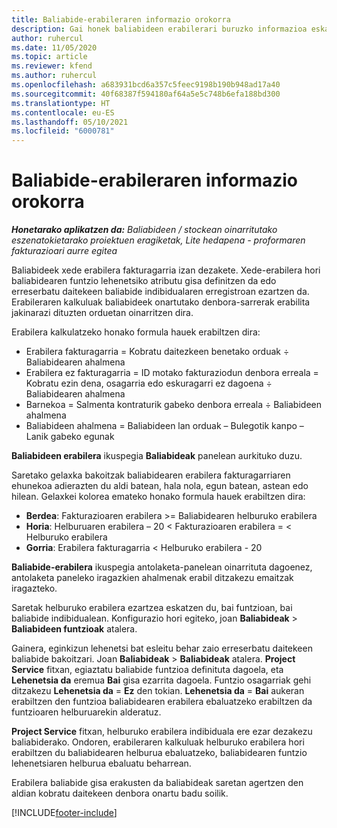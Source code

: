 ```yaml
---
title: Baliabide-erabileraren informazio orokorra
description: Gai honek baliabideen erabilerari buruzko informazioa eskaintzen du Project Operations-en.
author: ruhercul
ms.date: 11/05/2020
ms.topic: article
ms.reviewer: kfend
ms.author: ruhercul
ms.openlocfilehash: a683931bcd6a357c5feec9198b190b948ad17a40
ms.sourcegitcommit: 40f68387f594180af64a5e5c748b6efa188bd300
ms.translationtype: HT
ms.contentlocale: eu-ES
ms.lasthandoff: 05/10/2021
ms.locfileid: "6000781"
---
```

# <a name="resource-utilization-overview"></a>Baliabide-erabileraren informazio orokorra

_**Honetarako aplikatzen da:** Baliabideen / stockean oinarritutako eszenatokietarako proiektuen eragiketak, Lite hedapena - proformaren fakturazioari aurre egitea_

Baliabideek xede erabilera fakturagarria izan dezakete. Xede-erabilera hori baliabidearen funtzio lehenetsiko atributu gisa definitzen da edo erreserbatu daitekeen baliabide indibidualaren erregistroan ezartzen da. Erabileraren kalkuluak baliabideek onartutako denbora-sarrerak erabilita jakinarazi dituzten orduetan oinarritzen dira.

Erabilera kalkulatzeko honako formula hauek erabiltzen dira:

  - Erabilera fakturagarria = Kobratu daitezkeen benetako orduak ÷ Baliabidearen ahalmena
  - Erabilera ez fakturagarria = ID motako fakturaziodun denbora erreala = Kobratu ezin dena, osagarria edo eskuragarri ez dagoena ÷ Baliabidearen ahalmena
  - Barnekoa = Salmenta kontraturik gabeko denbora erreala ÷ Baliabideen ahalmena
  - Baliabideen ahalmena = Baliabideen lan orduak – Bulegotik kanpo – Lanik gabeko egunak

**Baliabideen erabilera** ikuspegia **Baliabideak** panelean aurkituko duzu.

Saretako gelaxka bakoitzak baliabidearen erabilera fakturagarriaren ehunekoa adierazten du aldi batean, hala nola, egun batean, astean edo hilean. Gelaxkei kolorea emateko honako formula hauek erabiltzen dira:

  - **Berdea**: Fakturazioaren erabilera >= Baliabidearen helburuko erabilera
  - **Horia**: Helburuaren erabilera – 20 < Fakturazioaren erabilera = < Helburuko erabilera
  - **Gorria**: Erabilera fakturagarria < Helburuko erabilera - 20

**Baliabide-erabilera** ikuspegia antolaketa-panelean oinarrituta dagoenez, antolaketa paneleko iragazkien ahalmenak erabil ditzakezu emaitzak iragazteko.

Saretak helburuko erabilera ezartzea eskatzen du, bai funtzioan, bai baliabide indibidualean. Konfigurazio hori egiteko, joan **Baliabideak** > **Baliabideen funtzioak** atalera.

Gainera, eginkizun lehenetsi bat esleitu behar zaio erreserbatu daitekeen baliabide bakoitzari. Joan **Baliabideak** > **Baliabideak** atalera. **Project Service** fitxan, egiaztatu baliabide funtzioa definituta dagoela, eta **Lehenetsia da** eremua **Bai** gisa ezarrita dagoela. Funtzio osagarriak gehi ditzakezu **Lehenetsia da** = **Ez** den tokian. **Lehenetsia da** = **Bai** aukeran erabiltzen den funtzioa baliabidearen erabilera ebaluatzeko erabiltzen da funtzioaren helburuarekin alderatuz.

**Project Service** fitxan, helburuko erabilera indibiduala ere ezar dezakezu baliabiderako. Ondoren, erabileraren kalkuluak helburuko erabilera hori erabiltzen du baliabidearen helburua ebaluatzeko, baliabidearen funtzio lehenetsiaren helburua ebaluatu beharrean.

Erabilera baliabide gisa erakusten da baliabideak saretan agertzen den aldian kobratu daitekeen denbora onartu badu soilik.


[!INCLUDE[footer-include](../includes/footer-banner.md)]
